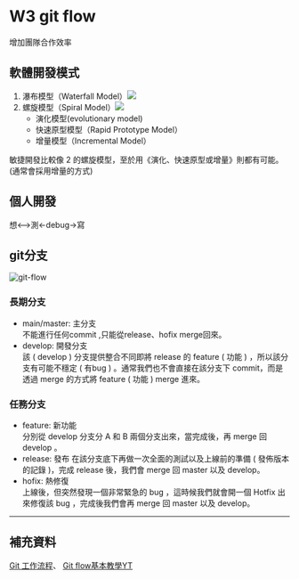 # W3 git flow
增加團隊合作效率

## 軟體開發模式
1. 瀑布模型（Waterfall Model）![](https://img2018.cnblogs.com/blog/127185/201812/127185-20181206195837321-736909873.png)
2. 螺旋模型（Spiral Model）![](https://upload.wikimedia.org/wikipedia/commons/e/e3/Spiral_model_%28Boehm%2C_1988%29_chinese.png)
    * 演化模型(evolutionary model)
    * 快速原型模型（Rapid Prototype Model）
    * 增量模型（Incremental Model）

敏捷開發比較像 2 的螺旋模型，至於用《演化、快速原型或增量》則都有可能。(通常會採用增量的方式)

## 個人開發
想<-->測<-debug->寫

## git分支
![git-flow](https://gitbook.tw/images/tw/gitflow/why-need-git-flow/flow.png)
### 長期分支
* main/master: 主分支  
不能進行任何commit ,只能從release、hofix merge回來。
* develop: 開發分支  
該 ( develop ) 分支提供整合不同即將 release 的 feature ( 功能 ) ，所以該分支有可能不穩定 ( 有bug ) 。通常我們也不會直接在該分支下 commit，而是透過 merge 的方式將 feature ( 功能 ) merge 進來。
### 任務分支
* feature: 新功能  
分別從 develop 分支分 A 和 B 兩個分支出來，當完成後，再 merge 回 develop 。
* release: 發布
在該分支底下再做一次全面的測試以及上線前的準備 ( 發佈版本的記錄 )，完成 release 後，我們會 merge 回 master 以及 develop。
* hofix: 熱修復  
上線後，但突然發現一個非常緊急的 bug ，這時候我們就會開一個 Hotfix 出來修復該 bug ，完成後我們會再 merge 回 master 以及 develop。


- - - - - 
## 補充資料
[Git 工作流程](https://www.ruanyifeng.com/blog/2015/12/git-workflow.html)、
[Git flow基本教學YT](https://www.youtube.com/watch?v=zXlta66thZY)
